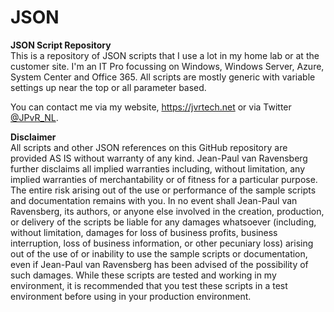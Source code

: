 # JSON
<b>JSON Script Repository</b><br>
This is a repository of JSON scripts that I use a lot in my home lab or at the customer site. I'm an IT Pro focussing on Windows, Windows Server, Azure, System Center and Office 365. All scripts are mostly generic with variable settings up near the top or all parameter based.

You can contact me via my website, https://jvrtech.net or via Twitter <a href="https://www.twitter.com/JPvR_NL">@JPvR_NL</a>.

<b>Disclaimer</b><br>
All scripts and other JSON references on this GitHub repository are provided AS IS without warranty of any kind. Jean-Paul van Ravensberg further disclaims all implied warranties including, without limitation, any implied warranties of merchantability or of fitness for a particular purpose. The entire risk arising out of the use or performance of the sample scripts and documentation remains with you. In no event shall Jean-Paul van Ravensberg, its authors, or anyone else involved in the creation, production, or delivery of the scripts be liable for any damages whatsoever (including, without limitation, damages for loss of business profits, business interruption, loss of business information, or other pecuniary loss) arising out of the use of or inability to use the sample scripts or documentation, even if Jean-Paul van Ravensberg has been advised of the possibility of such damages. While these scripts are tested and working in my environment, it is recommended that you test these scripts in a test environment before using in your production environment.

